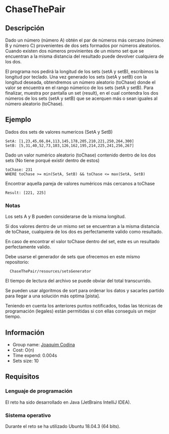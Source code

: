 # ChaseThePair

## Descripción
Dado un número (número A) obtén el par de números más cercano (número B y número C) provenientes de dos sets formados por números aleatorios. Cuando existen dos números provinientes de un mismo set que se encuentran a la misma distancia del resultado puede devolver cualquiera de los dos.

El programa nos pedirá la longitud de los sets (setA y setB), escribimos la longitud por teclado. Una vez generado los sets (setA y setB) con la longitud deseada, obtendremos un número aleatorio (toChase) donde el valor se encuentra en el rango númerico de los sets (setA y setB). Para finalizar, muestra por pantalla un set (result), en el cual contendra los dos números de los sets (setA y setB) que se acerquen más o sean iguales al número aleatorio (toChase).

## Ejemplo
Dados dos sets de valores numericos (SetA y SetB)

```
SetA: [1,23,45,66,84,113,145,178,205,210,221,250,264,300]
SetB: [5,31,40,52,73,103,126,162,195,214,225,241,256,267]
```
Dado un valor numérico aleatorio (toChase) contenido dentro de los dos sets (No tiene porqué existir dentro de estos)
```
toChase: 231
WHERE toChase >= min(SetA, SetB) && toChase <= max(SetA, SetB)
```
Encontrar aquella pareja de valores numéricos más cercanos a toChase
```
Result: [221, 225]
```
### Notas
Los sets A y B pueden considerarse de la misma longitud.

Si dos valores dentro de un mismo set se encuentran a la misma distancia de toChase, cualquiera de los dos es perfectamente valido como resultado.

En caso de encontrar el valor toChase dentro del set, este es un resultado perfectamente valido.

Debe usarse el generador de sets que ofrecemos en este mísmo repositorio:
```
  ChaseThePair/resources/setsGenerator
```
El tiempo de lectura del archivo se puede obviar del total transcurrido.

Se pueden usar algoritmos de sort para ordenar los datos y sacarles partido para llegar a una solución más optima [pista].

Teniendo en cuenta los anteriores puntos notificados, todas las técnicas de programación (legales) están permitidas si con ellas conseguís un mejor tiempo.

## Información
- Group name: [Joaquim Codina](https://github.com/joaquimcodina)
- Cost: O(n)
- Time expend: 0.004s
- Sets size: 10

## Requisitos

### Lenguaje de programación
El reto ha sido desarrollado en Java (JetBrains IntelliJ IDEA).

### Sistema operativo
Durante el reto se ha utilizado Ubuntu 18.04.3 (64 bits).
